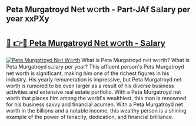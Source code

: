## Peta Murgatroyd N𝚎t w𝚘rth - Part-JAf S𝚊lary per year xxPXy

# <h2><a href="http://gc10a6q.nevu.top/?p=Peta+Murgatroyd">🔗 👉🔴 Peta Murgatroyd N𝚎t w𝚘rth - S𝚊lary</a></h2>

[![Peta Murgatroyd N𝚎t W𝚘rth](https://i.imgur.com/Oavwk0R.jpeg)](http://gc10a6q.nevu.top/?p=Peta+Murgatroyd)
What is Peta Murgatroyd n𝚎t w𝚘rth? What is Peta Murgatroyd s𝚊lary per year?
This affluent person's Peta Murgatroyd net worth is significant, making him one of the richest figures in his industry. His yearly remuneration is impressive, but Peta Murgatroyd net worth is rumored to be even larger as a result of his diverse business activities and extensive real estate portfolio. With a Peta Murgatroyd net worth that places him among the world's wealthiest, this man is renowned for his business savvy and financial acumen. With a Peta Murgatroyd net worth in the billions and a notable income, this wealthy person is a shining example of the power of tenacity, dedication, and financial brilliance.
